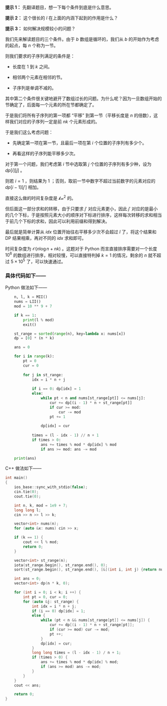 **提示 1：** 先翻译题目，想一下每个条件到底是什么意思。

**提示 2：** 这个很长的 $l$ 在上面的内涵下起到的作用是什么？

**提示 3：** 如何解决规模较小的问题？

我们先来解读题目的三个条件。由于 $b$ 数组是循环的，我们从 $b$ 的开始作为考虑的起点，每 $n$ 个称为一节。

则我们要求的子序列满足的条件是：

- 长度在 $1$ 到 $k$ 之间。

- 相邻两个元素在相邻的节。

- 子序列是单调不减的。

其中第二个条件很关键地避开了数组过长的问题。为什么呢？因为一旦数组开始的节确定了，后面每一个元素的所在节都确定了。

于是我们将所有子序列的第一项都 “平移” 到第一节（平移长度是 $n$ 的倍数），这样我们对应的子序列一定是前 $nk$ 个元素形成的。

于是我们这么考虑问题：

- 先确定第一项在第一节，且最后一项在第 $i$ 个位置的子序列有多少个。

- 再看这样的子序列能平移多少次。

对于第一个问题，我们考虑第 $i$ 节中选取第 $j$ 个位置的子序列有多少种，设为 $dp[i][j]$ 。

则若 $i=1$ ，则结果为 $1$ ；否则，取前一节中数字不超过当前数字的元素对应的 $dp[i-1][j']$ 相加。

直接这么做的时间复杂度是 $\mathcal{kn^2}$ 的。

但后面这一部分求和的转移，由于只要求 $j'$ 对应元素更小，因此 $j'$ 对应的是最小的几个下标，于是按照元素大小的顺序对下标进行排序，这样每次转移的求和相当于前几个下标的求和，因此可以利用前缀和得到解决。

最后就是简单计算从 $idx$ 位置开始往右平移多少次不会超过 $l$ 了，将这个结果和 DP 结果相乘，再对不同的 $idx$ 求和即可。

时间复杂度为 $\mathcal{O}(n\log n+nk)$ 。这题对于 Python 而言直接排序需要对一个长度 $10^6$ 的数组进行排序，相对较慢，可以直接特判掉 $k=1$ 的情况，剩余的 $n$ 就不超过 $5\times 10^5$ 了，可以快速通过。

### 具体代码如下——

Python 做法如下——

```Python []def main():
    n, l, k = MII()
    nums = LII()
    mod = 10 ** 9 + 7

    if k == 1:
        print(l % mod)
        exit()

    st_range = sorted(range(n), key=lambda x: nums[x])
    dp = [0] * (n * k)

    ans = 0

    for i in range(k):
        pt = 0
        cur = 0
        
        for j in st_range:
            idx = i * n + j
            
            if i == 0: dp[idx] = 1
            else:
                while pt < n and nums[st_range[pt]] <= nums[j]:
                    cur += dp[(i - 1) * n + st_range[pt]]
                    if cur >= mod:
                        cur -= mod
                    pt += 1
                
                dp[idx] = cur
            
            times = (l - idx - 1) // n + 1
            if times > 0:
                ans += times % mod * dp[idx] % mod
                if ans >= mod: ans -= mod

    print(ans)
```

C++ 做法如下——

```cpp []
int main()
{
    ios_base::sync_with_stdio(false);
    cin.tie(0);
    cout.tie(0);

    int n, k, mod = 1e9 + 7;
    long long l;
    cin >> n >> l >> k;

    vector<int> nums(n);
    for (auto &x: nums) cin >> x;

    if (k == 1) {
        cout << l % mod;
        return 0;
    }

    vector<int> st_range(n);
    iota(st_range.begin(), st_range.end(), 0);
    sort(st_range.begin(), st_range.end(), [&](int i, int j) {return nums[i] < nums[j];});

    int ans = 0;
    vector<int> dp(n * k, 0);

    for (int i = 0; i < k; i ++) {
        int pt = 0, cur = 0;
        for (auto &j: st_range) {
            int idx = i * n + j;
            if (i == 0) dp[idx] = 1;
            else {
                while (pt < n && nums[st_range[pt]] <= nums[j]) {
                    cur += dp[(i - 1) * n + st_range[pt]];
                    if (cur >= mod) cur -= mod;
                    pt ++;
                }
                dp[idx] = cur;
            }
            long long times = (l - idx - 1) / n + 1;
            if (times > 0) {
                ans += times % mod * dp[idx] % mod;
                if (ans >= mod) ans -= mod;
            }
        }
    }
    cout << ans;

    return 0;
}
```
